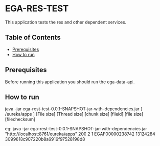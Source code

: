 # EGA-RES-TEST

This application tests the res and other dependent services.

## Table of Contents

- [Prerequisites](#Prerequisites)
- [How to run](#How-to-run)

## Prerequisites

Before running this application you should run the ega-data-api.

## How to run

java -jar ega-rest-test-0.0.1-SNAPSHOT-jar-with-dependencies.jar [ <eurekaip>/eureka/apps ] [File size] [Thread size] [chunk size] [fileid] [file size] [filechecksum]

eg:
java -jar ega-rest-test-0.0.1-SNAPSHOT-jar-with-dependencies.jar "http://localhost:8761/eureka/apps" 200 2 1 EGAF00000238742 13124284 3099618c907220b8a6916f97528198d8

